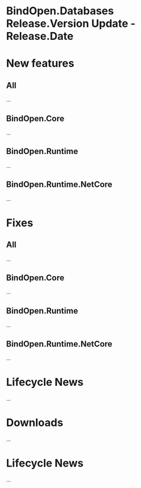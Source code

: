BindOpen.Databases __Release.Version__ Update - __Release.Date__
====

# New features

## All
...
## BindOpen.Core
...
## BindOpen.Runtime
...
## BindOpen.Runtime.NetCore
...

# Fixes

## All
...
## BindOpen.Core
...
## BindOpen.Runtime
...
## BindOpen.Runtime.NetCore
...

# Lifecycle News

...

# Downloads

...

# Lifecycle News

...
